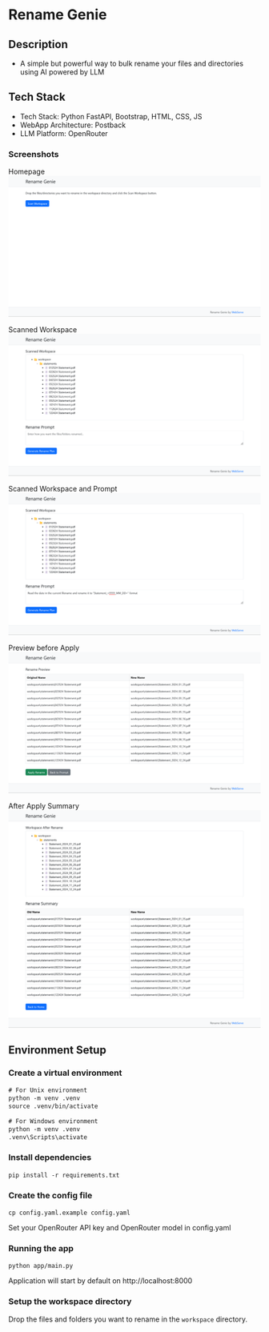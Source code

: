 # Rename Genie

## Description
- A simple but powerful way to bulk rename your files and directories using AI powered by LLM

## Tech Stack
- Tech Stack: Python FastAPI, Bootstrap, HTML, CSS, JS
- WebApp Architecture: Postback
- LLM Platform: OpenRouter

### Screenshots

Homepage ![Rename Genie - Home](./screenshots/rename_genie1.png)

Scanned Workspace ![Rename Genie - Scanned Workspace](./screenshots/rename_genie2.png)

Scanned Workspace and Prompt ![Rename Genie - Scanned Workspace and Prompt](./screenshots/rename_genie3.png)

Preview before Apply ![Rename Genie - Preview before Apply](./screenshots/rename_genie4.png)

After Apply Summary ![Rename Genie - After Apply Summary](./screenshots/rename_genie5.png)

## Environment Setup

### Create a virtual environment
```
# For Unix environment
python -m venv .venv
source .venv/bin/activate
```

```
# For Windows environment
python -m venv .venv
.venv\Scripts\activate
```

### Install dependencies
```
pip install -r requirements.txt
```

### Create the config file
```
cp config.yaml.example config.yaml
```
Set your OpenRouter API key and OpenRouter model in config.yaml

### Running the app
```
python app/main.py
```

Application will start by default on http://localhost:8000

### Setup the workspace directory
Drop the files and folders you want to rename in the `workspace` directory.

